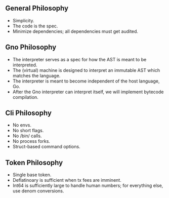 ## General Philosophy

 * Simplicity.
 * The code is the spec.
 * Minimize dependencies; all dependencies must get audited.

## Gno Philosophy

 * The interpreter serves as a spec for how the AST is meant to be interpreted.
 * The (virtual) machine is designed to interpret an immutable AST which matches the language.
 * The interpreter is meant to become independent of the host language, Go.
 * After the Gno interpreter can interpret itself, we will implement bytecode compilation.

## Cli Philosophy

 * No envs.
 * No short flags.
 * No /bin/ calls.
 * No process forks.
 * Struct-based command options.

## Token Philosophy

 * Single base token.
 * Deflatinoary is sufficient when tx fees are imminent.
 * Int64 is sufficiently large to handle human numbers; for everything else, use denom conversions.
